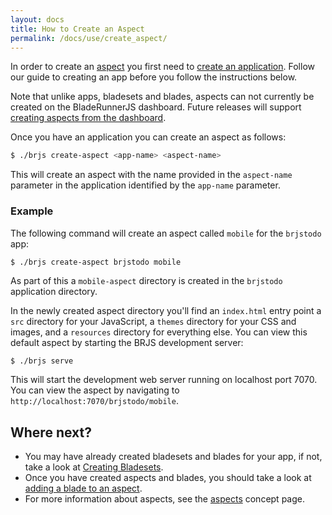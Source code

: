 ```yaml
---
layout: docs
title: How to Create an Aspect
permalink: /docs/use/create_aspect/
---
```


In order to create an [aspect](/docs/concepts/aspect/) you first need to [create an application](/docs/use/create_app). Follow our guide to creating an app before you follow the instructions below.

<div class="alert alert-info">
<p>
Note that unlike apps, bladesets and blades, aspects can not currently be created on the BladeRunnerJS dashboard. Future releases will support <a href="https://github.com/BladeRunnerJS/brjs/issues/647">creating aspects from the dashboard</a>.
</p>
</div>

Once you have an application you can create an aspect as follows:

```bash
$ ./brjs create-aspect <app-name> <aspect-name>
```

This will create an aspect with the name provided in the `aspect-name` parameter
in the application identified by the `app-name` parameter.

### Example

The following command will create an aspect called `mobile` for the `brjstodo` app:

```bash
$ ./brjs create-aspect brjstodo mobile
```

As part of this a `mobile-aspect` directory is created in the `brjstodo` application
directory.

In the newly created aspect directory you'll find an `index.html` entry point a `src` directory for your JavaScript, a `themes` directory for your CSS and images, and a `resources` directory for everything else. You can view this default aspect by starting the BRJS development server:

    $ ./brjs serve

This will start the development web server running on localhost port 7070. You can view the aspect by navigating to `http://localhost:7070/brjstodo/mobile`.

## Where next?

- You may have already created bladesets and blades for your app, if not, take a look at [Creating Bladesets](/docs/use/create_bladeset/).
- Once you have created aspects and blades, you should take a look at [adding a blade to an aspect](/docs/use/add_blade_to_aspect/).
- For more information about aspects, see the [aspects](/docs/concepts/aspects/) concept page.
